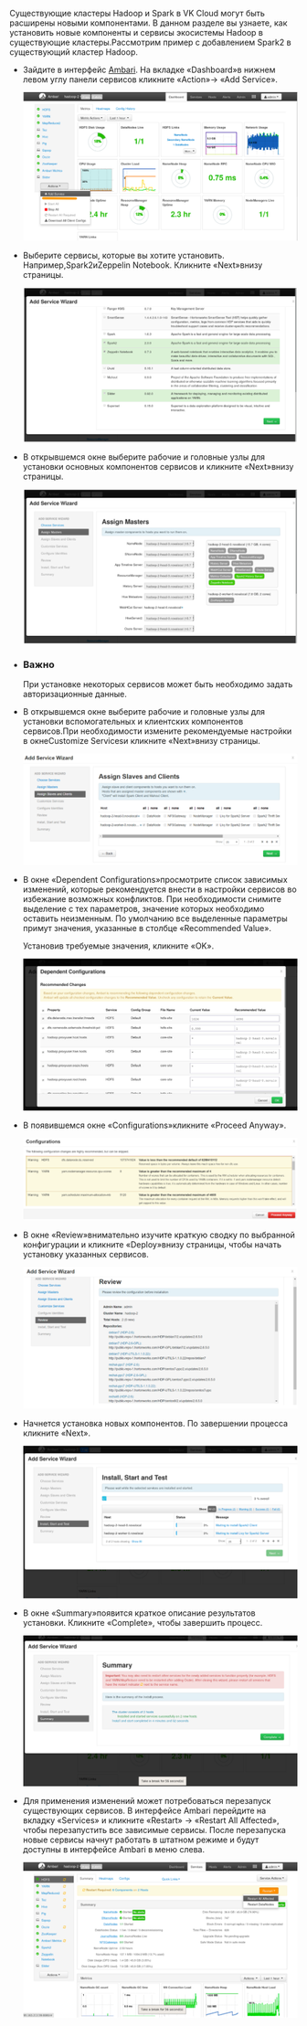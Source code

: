 Существующие кластеры Hadoop и Spark в VK Cloud могут быть расширены новыми компонентами. В данном разделе вы узнаете, как установить новые компоненты и сервисы экосистемы Hadoop в существующие кластеры.Рассмотрим пример с добавлением Spark2 в существующий кластер Hadoop.

- Зайдите в интерфейс [Ambari](https://ambari.apache.org/). На вкладке «Dashboard»в нижнем левом углу панели сервисов кликните «Action»→ «Add Service».

  ![](./assets/1533045021997-36a377367202f26ab2e0d0062fadb74b.png)

- Выберите сервисы, которые вы хотите установить. Например,Spark2иZeppelin Notebook. Кликните «Next»внизу страницы.

  ![](./assets/1533045042967-159256458a7b5e5743c1add9a90e25b1.png)

- В открывшемся окне выберите рабочие и головные узлы для установки основных компонентов сервисов и кликните «Next»внизу страницы.

  ![](./assets/1533045073064-b2841cc13e90d709c5de1afc4ab31aa5.png)

- ### Важно

  При установке некоторых сервисов может быть необходимо задать авторизационные данные.

- В открывшемся окне выберите рабочие и головные узлы для установки вспомогательных и клиентских компонентов сервисов.При необходимости измените рекомендуемые настройки в окнеCustomize Servicesи кликните «Next»внизу страницы.

  ![](./assets/1533045122736-42a537c04dd43b08e7bdb833db7a4df5.png)

- В окне «Dependent Configurations»просмотрите список зависимых изменений, которые рекомендуется внести в настройки сервисов во избежание возможных конфликтов. При необходимости снимите выделение с тех параметров, значение которых необходимо оставить неизменным. По умолчанию все выделенные параметры примут значения, указанные в столбце «Recommended Value».

  Установив требуемые значения, кликните «OK».

  ![](./assets/1533045137910-1c45aa460518a9fac233efcbe8b7f918.png)

- В появившемся окне «Configurations»кликните «Proceed Anyway».

  ![](./assets/1533045291593-4e912558be61534c3e8975a35628cf72.png)

- В окне «Review»внимательно изучите краткую сводку по выбранной конфигурации и кликните «Deploy»внизу страницы, чтобы начать установку указанных сервисов.

  ![](./assets/1533045312095-24129d9898b708360668a85625198b0a.png)

- Начнется установка новых компонентов. По завершении процесса кликните «Next».

  ![](./assets/1533045331250-6099349b2921ec48ab424b1fc5121a7c.png)

- В окне «Summary»появится краткое описание результатов установки. Кликните «Complete», чтобы завершить процесс.

  ![](./assets/1533045384632-81132abe60b3b99b7b7a2acdccbb9c79.png)

- Для применения изменений может потребоваться перезапуск существующих сервисов. В интерфейсе Ambari перейдите на вкладку «Services» и кликните «Restart» → «Restart All Affected», чтобы перезапустить все зависимые сервисы. После перезапуска новые сервисы начнут работать в штатном режиме и будут доступны в интерфейсе Ambari в меню слева.

  ![](./assets/1533045407373-f4a93b547e095704e5d8815d6d5839c7.png)
